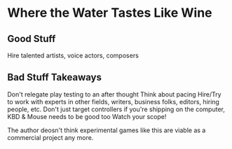 # Where the Water Tastes Like Wine

## Good Stuff
Hire talented artists, voice actors, composers

## Bad Stuff Takeaways
Don't relegate play testing to an after thought
Think about pacing
Hire/Try to work with experts in other fields, writers, business folks, editors, hiring people, etc.
Don't just target controllers if you're shipping on the computer, KBD & Mouse needs to be good too
Watch your scope!

The author deosn't think experimental games like this are viable as a commercial project any more.
